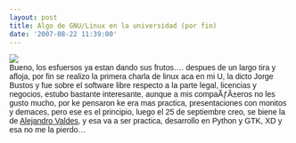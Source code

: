 ```yaml
---
layout: post
title: Algo de GNU/Linux en la universidad (por fin)
date: '2007-08-22 11:39:00'
---
```



[![](http://bp1.blogger.com/_WLj4OeHg5Rg/Rsx21lrR3qI/AAAAAAAAABk/l6sF_-pTH5E/s200/tux.png)](http://bp1.blogger.com/_WLj4OeHg5Rg/Rsx21lrR3qI/AAAAAAAAABk/l6sF_-pTH5E/s1600-h/tux.png)  
<span style="font-family:arial;">Bueno, los esfuersos ya estan dando sus frutos…. despues de un largo tira y afloja, por fin se realizo la primera charla de linux aca en mi U, la dicto Jorge Bustos y fue sobre el software libre respecto a la parte legal, licencias y negocios, estubo bastante interesante, aunque a mis compaÃƒÂ±eros no les gusto mucho, por ke pensaron ke era mas practica, presentaciones con monitos y demaces, pero ese es el principio, luego el 25 de septiembre creo, se biene la de [Alejandro Valdes](http://deb.utalca.cl/), y esa va a ser practica, desarrollo en Python y GTK, XD y esa no me la pierdo…  
</span>


